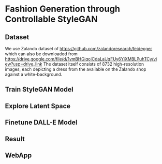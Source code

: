 # Fashion Generation through Controllable StyleGAN

## Dataset
We use Zalando dataset of https://github.com/zalandoresearch/feidegger
which can also be downloaded from https://drive.google.com/file/d/1vmBHGiqoICdaLaUqFUy6YiXMBLPuhTCy/view?usp=drive_link
The dataset itself consists of 8732 high-resolution images, 
each depicting a dress from the available on the Zalando shop against a white-background.

## Train StyleGAN Model

## Explore Latent Space

## Finetune DALL-E Model

## Result

## WebApp


